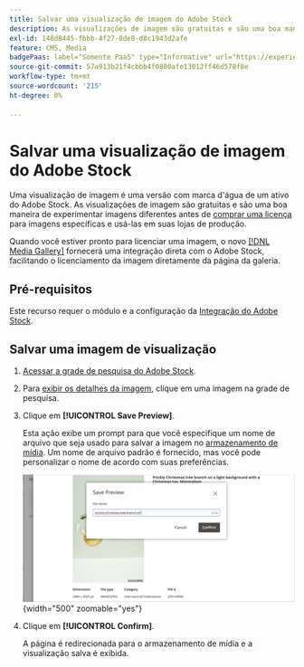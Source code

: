 ```yaml
---
title: Salvar uma visualização de imagem do Adobe Stock
description: As visualizações de imagem são gratuitas e são uma boa maneira de experimentar com diferentes imagens do Adobe Stock antes de decidir comprar uma licença.
exl-id: 148d8445-fbbb-4f27-8de8-d8c1943d2afe
feature: CMS, Media
badgePaas: label="Somente PaaS" type="Informative" url="https://experienceleague.adobe.com/en/docs/commerce/user-guides/product-solutions" tooltip="Aplica-se somente a projetos do Adobe Commerce na nuvem (infraestrutura do PaaS gerenciada pela Adobe) e a projetos locais."
source-git-commit: 57a913b21f4cbbb4f0800afe13012ff46d578f8e
workflow-type: tm+mt
source-wordcount: '215'
ht-degree: 0%

---
```


# Salvar uma visualização de imagem do Adobe Stock

Uma visualização de imagem é uma versão com marca d&#39;água de um ativo do Adobe Stock. As visualizações de imagem são gratuitas e são uma boa maneira de experimentar imagens diferentes antes de [comprar uma licença](./adobe-stock-license-image.md) para imagens específicas e usá-las em suas lojas de produção.

Quando você estiver pronto para licenciar uma imagem, o novo [[!DNL Media Gallery]](media-gallery.md) fornecerá uma integração direta com o Adobe Stock, facilitando o licenciamento da imagem diretamente da página da galeria.

## Pré-requisitos

Este recurso requer o módulo e a configuração da [Integração do Adobe Stock](./adobe-stock.md).

## Salvar uma imagem de visualização

1. [Acessar a grade de pesquisa do Adobe Stock](./adobe-stock-manage.md#access-the-adobe-stock-search-grid).

1. Para [exibir os detalhes da imagem](./adobe-stock-manage.md#view-image-details), clique em uma imagem na grade de pesquisa.

1. Clique em **[!UICONTROL Save Preview]**.

   Esta ação exibe um prompt para que você especifique um nome de arquivo que seja usado para salvar a imagem no [armazenamento de mídia](./media-storage.md). Um nome de arquivo padrão é fornecido, mas você pode personalizar o nome de acordo com suas preferências.

   ![Salvar imagem de visualização do Adobe Stock](./assets/adobe-stock-save-preview.png){width="500" zoomable="yes"}

1. Clique em **[!UICONTROL Confirm]**.

   A página é redirecionada para o armazenamento de mídia e a visualização salva é exibida.
